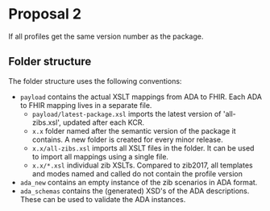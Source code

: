 # Proposal 2

If all profiles get the same version number as the package.

## Folder structure

The folder structure uses the following conventions:

- `payload` contains the actual XSLT mappings from ADA to FHIR. Each ADA to FHIR mapping lives in a separate file.
  - `payload/latest-package.xsl` imports the latest version of 'all-zibs.xsl', updated after each KCR.
  - `x.x` folder named after the semantic version of the package it contains. A new folder is created for every minor release.
  - `x.x/all-zibs.xsl` imports all XSLT files in the folder. It can be used to import all mappings using a single file.
  - `x.x/*.xsl` individual zib XSLTs. Compared to zib2017, all templates and modes named and called do not contain the profile version
- `ada_new` contains an empty instance of the zib scenarios in ADA format.
- `ada_schemas` contains the (generated) XSD's of the ADA descriptions. These can be used to validate the ADA instances.